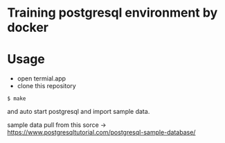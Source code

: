 # Training postgresql environment by docker

# Usage

+ open termial.app
+ clone this repository
```
$ make
```
and auto start postgresql and import sample data.

sample data pull from this sorce -> https://www.postgresqltutorial.com/postgresql-sample-database/ 

